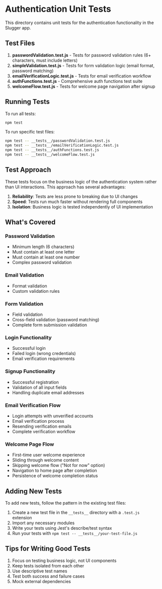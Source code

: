 # Authentication Unit Tests

This directory contains unit tests for the authentication functionality in the Slugger app.

## Test Files

1. **passwordValidation.test.js** - Tests for password validation rules (6+ characters, must include letters)
2. **simpleValidation.test.js** - Tests for form validation logic (email format, password matching)
3. **emailVerificationLogic.test.js** - Tests for email verification workflow
4. **authFunctions.test.js** - Comprehensive auth functions test suite
5. **welcomeFlow.test.js** - Tests for welcome page navigation after signup

## Running Tests

To run all tests:
```bash
npm test
```

To run specific test files:
```bash
npm test -- __tests__/passwordValidation.test.js
npm test -- __tests__/emailVerificationLogic.test.js
npm test -- __tests__/authFunctions.test.js
npm test -- __tests__/welcomeFlow.test.js
```

## Test Approach

These tests focus on the business logic of the authentication system rather than UI interactions. This approach has several advantages:

1. **Reliability**: Tests are less prone to breaking due to UI changes
2. **Speed**: Tests run much faster without rendering full components
3. **Isolation**: Business logic is tested independently of UI implementation

## What's Covered

### Password Validation
- Minimum length (6 characters)
- Must contain at least one letter
- Must contain at least one number
- Complex password validation

### Email Validation
- Format validation
- Custom validation rules

### Form Validation
- Field validation
- Cross-field validation (password matching)
- Complete form submission validation

### Login Functionality
- Successful login
- Failed login (wrong credentials)
- Email verification requirements

### Signup Functionality
- Successful registration
- Validation of all input fields
- Handling duplicate email addresses

### Email Verification Flow
- Login attempts with unverified accounts
- Email verification process
- Resending verification emails
- Complete verification workflow

### Welcome Page Flow
- First-time user welcome experience
- Sliding through welcome content
- Skipping welcome flow ("Not for now" option)
- Navigation to home page after completion
- Persistence of welcome completion status

## Adding New Tests

To add new tests, follow the pattern in the existing test files:

1. Create a new test file in the `__tests__` directory with a `.test.js` extension
2. Import any necessary modules
3. Write your tests using Jest's describe/test syntax
4. Run your tests with `npm test -- __tests__/your-test-file.js`

## Tips for Writing Good Tests

1. Focus on testing business logic, not UI components
2. Keep tests isolated from each other
3. Use descriptive test names
4. Test both success and failure cases
5. Mock external dependencies 